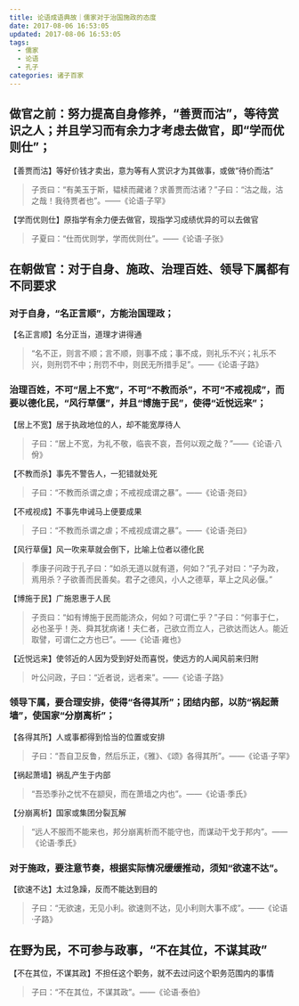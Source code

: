 ```yaml
---
title: 论语成语典故｜儒家对于治国施政的态度
date: 2017-08-06 16:53:05
updated: 2017-08-06 16:53:05
tags:
  - 儒家
  - 论语
  - 孔子
categories: 诸子百家
---
```



## 做官之前：努力提高自身修养，“善贾而沽”，等待赏识之人；并且学习而有余力才考虑去做官，即“学而优则仕”；

【善贾而沽】等好价钱才卖出，意为等有人赏识才为其做事，或做“待价而沽”

> 子贡曰：“有美玉于斯，韫椟而藏诸？求善贾而沽诸？”子曰：“沽之哉，沽之哉！我待贾者也”。——《论语·子罕》

【学而优则仕】原指学有余力便去做官，现指学习成绩优异的可以去做官

> 子夏曰：“仕而优则学，学而优则仕”。——《论语·子张》

## 在朝做官：对于自身、施政、治理百姓、领导下属都有不同要求

### 对于自身，“名正言顺”，方能治国理政；

【名正言顺】名分正当，道理才讲得通

> “名不正，则言不顺；言不顺，则事不成；事不成，则礼乐不兴；礼乐不兴，则刑罚不中；刑罚不中，则民无所措手足”。——《论语·子路》

### 治理百姓，不可“居上不宽”，不可“不教而杀”，不可“不戒视成”，而要以德化民，“风行草偃”，并且“博施于民”，使得“近悦远来”；

【居上不宽】居于执政地位的人，却不能宽厚待人

> 子曰：“居上不宽，为礼不敬，临丧不哀，吾何以观之哉？”——《论语·八佾》

【不教而杀】事先不警告人，一犯错就处死

> 子曰：“不教而杀谓之虐；不戒视成谓之暴”。——《论语·尧曰》

【不戒视成】不事先申诫马上便要成果

> 子曰：“不教而杀谓之虐；不戒视成谓之暴”。——《论语·尧曰》

【风行草偃】风一吹来草就会倒下，比喻上位者以德化民

> 季康子问政于孔子曰：“如杀无道以就有道，何如？”孔子对曰：“子为政，焉用杀？子欲善而民善矣。君子之德风，小人之德草，草上之风必偃。”

【博施于民】广施恩惠于人民

> 子贡曰：“如有博施于民而能济众，何如？可谓仁乎？”子曰：“何事于仁，必也圣乎！尧、舜其犹病诸！夫仁者，己欲立而立人，己欲达而达人。能近取譬，可谓仁之方也已”。——《论语·雍也》

【近悦远来】使邻近的人因为受到好处而喜悦，使远方的人闻风前来归附

> 叶公问政，子曰：“近者说，远者来”。——《论语·子路》

### 领导下属，要合理安排，使得“各得其所”；团结内部，以防“祸起萧墙”，使国家“分崩离析”；

【各得其所】人或事都得到恰当的位置或安排

> 子曰：“吾自卫反鲁，然后乐正，《雅》、《颂》各得其所”。——《论语·子罕》

【祸起萧墙】祸乱产生于内部

> “吾恐季孙之忧不在颛臾，而在萧墙之内也”。——《论语·季氏》

【分崩离析】国家或集团分裂瓦解

> “远人不服而不能来也，邦分崩离析而不能守也，而谋动干戈于邦内”。——《论语·季氏》

### 对于施政，要注意节奏，根据实际情况缓缓推动，须知“欲速不达”。

【欲速不达】太过急躁，反而不能达到目的

> 子曰：“无欲速，无见小利。欲速则不达，见小利则大事不成”。——《论语·子路》

## 在野为民，不可参与政事，“不在其位，不谋其政”

【不在其位，不谋其政】不担任这个职务，就不去过问这个职务范围内的事情

> 子曰：“不在其位，不谋其政”。——《论语·泰伯》